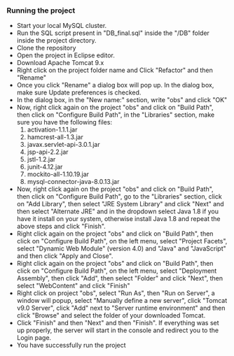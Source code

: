 ### Running the project

  - Start your local MySQL cluster.
  - Run the SQL script present in "DB_final.sql" inside the "/DB" folder inside the project directory.
  - Clone the repository
  - Open the project in Eclipse editor.
  - Download Apache Tomcat 9.x
  - Right click on the project folder name and Click "Refactor" and then "Rename"
  - Once you click "Rename" a dialog box will pop up. In the dialog box, make sure Update preferences is checked.
  - In the dialog box, in the "New name:" section, write "obs" and click "OK"
  - Now, right click again on the project "obs" and click on "Build Path", then click on "Configure Build Path", in the "Libraries" section, make sure you have the
    following files:
    1. activation-1.1.1.jar
    2. hamcrest-all-1.3.jar
    3. javax.servlet-api-3.0.1.jar
    4. jsp-api-2.2.jar
    5. jstl-1.2.jar
    6. junit-4.12.jar
    7. mockito-all-1.10.19.jar
    8. mysql-connector-java-8.0.13.jar
  - Now, right click again on the project "obs" and click on "Build Path", then click on "Configure Build Path", go to the "Libraries" section, click on "Add Library",
    then select "JRE System Library" and click "Next" and then select "Alternate JRE" and in the dropdown select Java 1.8 if you have it install on your system, otherwise
    install Java 1.8 and repeat the above steps and click "Finish".
  - Right click again on the project "obs" and click on "Build Path", then click on "Configure Build Path", on the left menu, select "Project Facets", select "Dynamic Web Module" (version 4.0) and
    "Java" and "JavaScript" and then click "Apply and Close". 
  - Right click again on the project "obs" and click on "Build Path", then click on "Configure Build Path", on the left menu, select "Deployment Assembly", then click "Add",
    then select "Folder" and click "Next", then select "WebContent" and click "Finish"
  - Right click on project "obs", select "Run As", then "Run on Server", a window will popup, select "Manually define a new server", click "Tomcat v9.0 Server", click "Add"
    next to "Server runtime environment" and then click "Browse" and select the folder of your downloaded Tomcat. 
  - Click "Finish" and then "Next" and then "Finish". If everything was set up properly, the server will start in the console and redirect you to the Login page.
  - You have successfully run the project
